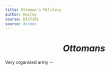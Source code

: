 ```yaml
---
title: Ottoman's Military
author: Huxley
course: HIST201
source: #index
---
```



# $$Ottomans$$

Very organized army -- 




























